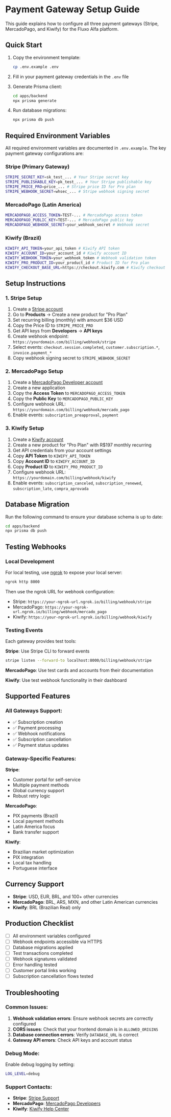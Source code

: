 # Payment Gateway Setup Guide

This guide explains how to configure all three payment gateways (Stripe, MercadoPago, and Kiwify) for the Fluxo Alfa platform.

## Quick Start

1. Copy the environment template:
   ```bash
   cp .env.example .env
   ```

2. Fill in your payment gateway credentials in the `.env` file

3. Generate Prisma client:
   ```bash
   cd apps/backend
   npx prisma generate
   ```

4. Run database migrations:
   ```bash
   npx prisma db push
   ```

## Required Environment Variables

All required environment variables are documented in `.env.example`. The key payment gateway configurations are:

### Stripe (Primary Gateway)
```bash
STRIPE_SECRET_KEY=sk_test_... # Your Stripe secret key
STRIPE_PUBLISHABLE_KEY=pk_test_... # Your Stripe publishable key
STRIPE_PRICE_PRO=price_... # Stripe price ID for Pro plan
STRIPE_WEBHOOK_SECRET=whsec_... # Stripe webhook signing secret
```

### MercadoPago (Latin America)
```bash
MERCADOPAGO_ACCESS_TOKEN=TEST-... # MercadoPago access token
MERCADOPAGO_PUBLIC_KEY=TEST-... # MercadoPago public key
MERCADOPAGO_WEBHOOK_SECRET=your_webhook_secret # Webhook secret
```

### Kiwify (Brazil)
```bash
KIWIFY_API_TOKEN=your_api_token # Kiwify API token
KIWIFY_ACCOUNT_ID=your_account_id # Kiwify account ID
KIWIFY_WEBHOOK_TOKEN=your_webhook_token # Webhook validation token
KIWIFY_PRO_PRODUCT_ID=your_product_id # Product ID for Pro plan
KIWIFY_CHECKOUT_BASE_URL=https://checkout.kiwify.com # Kiwify checkout URL
```

## Setup Instructions

### 1. Stripe Setup

1. Create a [Stripe account](https://stripe.com)
2. Go to **Products** → Create a new product for "Pro Plan"
3. Set recurring billing (monthly) with amount $36 USD
4. Copy the Price ID to `STRIPE_PRICE_PRO`
5. Get API keys from **Developers** → **API keys**
6. Create webhook endpoint: `https://yourdomain.com/billing/webhook/stripe`
7. Select events: `checkout.session.completed`, `customer.subscription.*`, `invoice.payment_*`
8. Copy webhook signing secret to `STRIPE_WEBHOOK_SECRET`

### 2. MercadoPago Setup

1. Create a [MercadoPago Developer account](https://www.mercadopago.com/developers)
2. Create a new application
3. Copy the **Access Token** to `MERCADOPAGO_ACCESS_TOKEN`
4. Copy the **Public Key** to `MERCADOPAGO_PUBLIC_KEY`
5. Configure webhook URL: `https://yourdomain.com/billing/webhook/mercado_pago`
6. Enable events: `subscription_preapproval`, `payment`

### 3. Kiwify Setup

1. Create a [Kiwify account](https://kiwify.com)
2. Create a new product for "Pro Plan" with R$197 monthly recurring
3. Get API credentials from your account settings
4. Copy **API Token** to `KIWIFY_API_TOKEN`
5. Copy **Account ID** to `KIWIFY_ACCOUNT_ID`
6. Copy **Product ID** to `KIWIFY_PRO_PRODUCT_ID`
7. Configure webhook URL: `https://yourdomain.com/billing/webhook/kiwify`
8. Enable events: `subscription_canceled`, `subscription_renewed`, `subscription_late`, `compra_aprovada`

## Database Migration

Run the following command to ensure your database schema is up to date:

```bash
cd apps/backend
npx prisma db push
```

## Testing Webhooks

### Local Development

For local testing, use [ngrok](https://ngrok.com) to expose your local server:

```bash
ngrok http 8000
```

Then use the ngrok URL for webhook configuration:
- Stripe: `https://your-ngrok-url.ngrok.io/billing/webhook/stripe`
- MercadoPago: `https://your-ngrok-url.ngrok.io/billing/webhook/mercado_pago`
- Kiwify: `https://your-ngrok-url.ngrok.io/billing/webhook/kiwify`

### Testing Events

Each gateway provides test tools:

**Stripe**: Use Stripe CLI to forward events
```bash
stripe listen --forward-to localhost:8000/billing/webhook/stripe
```

**MercadoPago**: Use test cards and accounts from their documentation

**Kiwify**: Use test webhook functionality in their dashboard

## Supported Features

### All Gateways Support:
- ✅ Subscription creation
- ✅ Payment processing
- ✅ Webhook notifications
- ✅ Subscription cancellation
- ✅ Payment status updates

### Gateway-Specific Features:

**Stripe**:
- Customer portal for self-service
- Multiple payment methods
- Global currency support
- Robust retry logic

**MercadoPago**:
- PIX payments (Brazil)
- Local payment methods
- Latin America focus
- Bank transfer support

**Kiwify**:
- Brazilian market optimization
- PIX integration
- Local tax handling
- Portuguese interface

## Currency Support

- **Stripe**: USD, EUR, BRL, and 100+ other currencies
- **MercadoPago**: BRL, ARS, MXN, and other Latin American currencies
- **Kiwify**: BRL (Brazilian Real) only

## Production Checklist

- [ ] All environment variables configured
- [ ] Webhook endpoints accessible via HTTPS
- [ ] Database migrations applied
- [ ] Test transactions completed
- [ ] Webhook signatures validated
- [ ] Error handling tested
- [ ] Customer portal links working
- [ ] Subscription cancellation flows tested

## Troubleshooting

### Common Issues:

1. **Webhook validation errors**: Ensure webhook secrets are correctly configured
2. **CORS issues**: Check that your frontend domain is in `ALLOWED_ORIGINS`
3. **Database connection errors**: Verify `DATABASE_URL` is correct
4. **Gateway API errors**: Check API keys and account status

### Debug Mode:

Enable debug logging by setting:
```bash
LOG_LEVEL=debug
```

### Support Contacts:

- **Stripe**: [Stripe Support](https://support.stripe.com)
- **MercadoPago**: [MercadoPago Developers](https://www.mercadopago.com/developers/en/support)
- **Kiwify**: [Kiwify Help Center](https://help.kiwify.com)